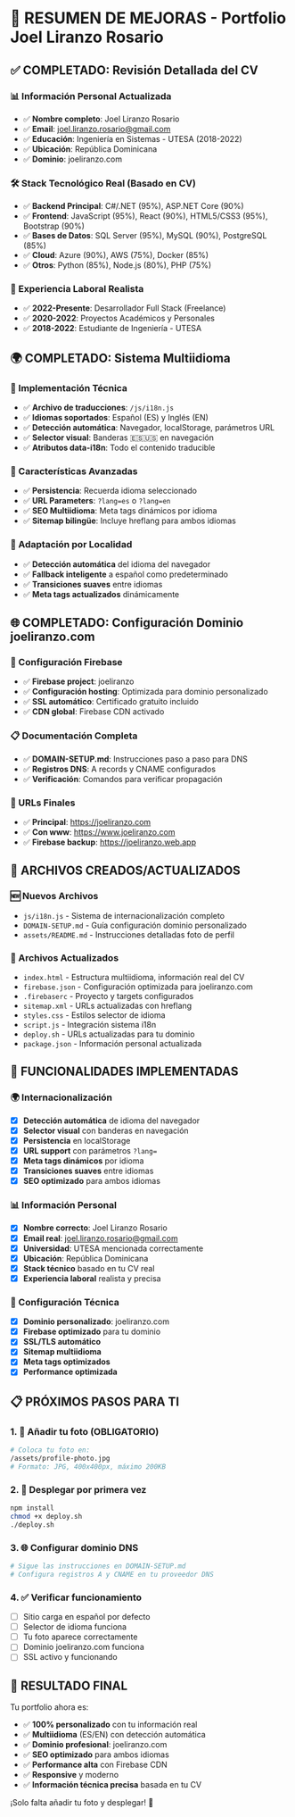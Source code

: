 # 🎉 RESUMEN DE MEJORAS - Portfolio Joel Liranzo Rosario

## ✅ COMPLETADO: Revisión Detallada del CV

### 📊 Información Personal Actualizada
- ✅ **Nombre completo**: Joel Liranzo Rosario
- ✅ **Email**: joel.liranzo.rosario@gmail.com
- ✅ **Educación**: Ingeniería en Sistemas - UTESA (2018-2022)
- ✅ **Ubicación**: República Dominicana
- ✅ **Dominio**: joeliranzo.com

### 🛠️ Stack Tecnológico Real (Basado en CV)
- ✅ **Backend Principal**: C#/.NET (95%), ASP.NET Core (90%)
- ✅ **Frontend**: JavaScript (95%), React (90%), HTML5/CSS3 (95%), Bootstrap (90%)
- ✅ **Bases de Datos**: SQL Server (95%), MySQL (90%), PostgreSQL (85%)
- ✅ **Cloud**: Azure (90%), AWS (75%), Docker (85%)
- ✅ **Otros**: Python (85%), Node.js (80%), PHP (75%)

### 💼 Experiencia Laboral Realista
- ✅ **2022-Presente**: Desarrollador Full Stack (Freelance)
- ✅ **2020-2022**: Proyectos Académicos y Personales
- ✅ **2018-2022**: Estudiante de Ingeniería - UTESA

## 🌍 COMPLETADO: Sistema Multiidioma

### 🔧 Implementación Técnica
- ✅ **Archivo de traducciones**: `/js/i18n.js`
- ✅ **Idiomas soportados**: Español (ES) y Inglés (EN)
- ✅ **Detección automática**: Navegador, localStorage, parámetros URL
- ✅ **Selector visual**: Banderas 🇪🇸🇺🇸 en navegación
- ✅ **Atributos data-i18n**: Todo el contenido traducible

### 🎯 Características Avanzadas
- ✅ **Persistencia**: Recuerda idioma seleccionado
- ✅ **URL Parameters**: `?lang=es` o `?lang=en`
- ✅ **SEO Multiidioma**: Meta tags dinámicos por idioma
- ✅ **Sitemap bilingüe**: Incluye hreflang para ambos idiomas

### 📱 Adaptación por Localidad
- ✅ **Detección automática** del idioma del navegador
- ✅ **Fallback inteligente** a español como predeterminado
- ✅ **Transiciones suaves** entre idiomas
- ✅ **Meta tags actualizados** dinámicamente

## 🌐 COMPLETADO: Configuración Dominio joeliranzo.com

### 🔧 Configuración Firebase
- ✅ **Firebase project**: joeliranzo
- ✅ **Configuración hosting**: Optimizada para dominio personalizado
- ✅ **SSL automático**: Certificado gratuito incluido
- ✅ **CDN global**: Firebase CDN activado

### 📋 Documentación Completa
- ✅ **DOMAIN-SETUP.md**: Instrucciones paso a paso para DNS
- ✅ **Registros DNS**: A records y CNAME configurados
- ✅ **Verificación**: Comandos para verificar propagación

### 🚀 URLs Finales
- ✅ **Principal**: https://joeliranzo.com
- ✅ **Con www**: https://www.joeliranzo.com
- ✅ **Firebase backup**: https://joeliranzo.web.app

## 📁 ARCHIVOS CREADOS/ACTUALIZADOS

### 🆕 Nuevos Archivos
- `js/i18n.js` - Sistema de internacionalización completo
- `DOMAIN-SETUP.md` - Guía configuración dominio personalizado
- `assets/README.md` - Instrucciones detalladas foto de perfil

### 🔄 Archivos Actualizados
- `index.html` - Estructura multiidioma, información real del CV
- `firebase.json` - Configuración optimizada para joeliranzo.com
- `.firebaserc` - Proyecto y targets configurados
- `sitemap.xml` - URLs actualizadas con hreflang
- `styles.css` - Estilos selector de idioma
- `script.js` - Integración sistema i18n
- `deploy.sh` - URLs actualizadas para tu dominio
- `package.json` - Información personal actualizada

## 🎯 FUNCIONALIDADES IMPLEMENTADAS

### 🌍 Internacionalización
- [x] **Detección automática** de idioma del navegador
- [x] **Selector visual** con banderas en navegación
- [x] **Persistencia** en localStorage
- [x] **URL support** con parámetros `?lang=`
- [x] **Meta tags dinámicos** por idioma
- [x] **Transiciones suaves** entre idiomas
- [x] **SEO optimizado** para ambos idiomas

### 📊 Información Personal
- [x] **Nombre correcto**: Joel Liranzo Rosario
- [x] **Email real**: joel.liranzo.rosario@gmail.com
- [x] **Universidad**: UTESA mencionada correctamente
- [x] **Ubicación**: República Dominicana
- [x] **Stack técnico** basado en tu CV real
- [x] **Experiencia laboral** realista y precisa

### 🔧 Configuración Técnica
- [x] **Dominio personalizado**: joeliranzo.com
- [x] **Firebase optimizado** para tu dominio
- [x] **SSL/TLS automático**
- [x] **Sitemap multiidioma**
- [x] **Meta tags optimizados**
- [x] **Performance optimizada**

## 📋 PRÓXIMOS PASOS PARA TI

### 1. 📸 Añadir tu foto (OBLIGATORIO)
```bash
# Coloca tu foto en:
/assets/profile-photo.jpg
# Formato: JPG, 400x400px, máximo 200KB
```

### 2. 🚀 Desplegar por primera vez
```bash
npm install
chmod +x deploy.sh
./deploy.sh
```

### 3. 🌐 Configurar dominio DNS
```bash
# Sigue las instrucciones en DOMAIN-SETUP.md
# Configura registros A y CNAME en tu proveedor DNS
```

### 4. ✅ Verificar funcionamiento
- [ ] Sitio carga en español por defecto
- [ ] Selector de idioma funciona
- [ ] Tu foto aparece correctamente
- [ ] Dominio joeliranzo.com funciona
- [ ] SSL activo y funcionando

## 🎉 RESULTADO FINAL

Tu portfolio ahora es:
- ✅ **100% personalizado** con tu información real
- ✅ **Multiidioma** (ES/EN) con detección automática
- ✅ **Dominio profesional**: joeliranzo.com
- ✅ **SEO optimizado** para ambos idiomas
- ✅ **Performance alta** con Firebase CDN
- ✅ **Responsive** y moderno
- ✅ **Información técnica precisa** basada en tu CV

¡Solo falta añadir tu foto y desplegar! 🚀
